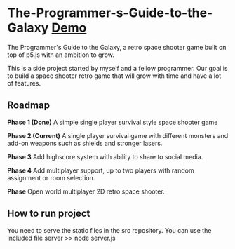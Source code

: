 # The-Programmer-s-Guide-to-the-Galaxy [Demo](https://s3.eu-central-1.amazonaws.com/the-programmer-s-guide-to-the-galaxy/index.html)
The Programmer's Guide to the Galaxy, a retro space shooter game built on top of p5.js with an ambition to grow.

This is a side project started by myself and a fellow programmer. 
Our goal is to build a space shooter retro game that will grow with time and have a lot of features.

Roadmap
----------------------------------------------------------

**Phase 1 (Done)**
A simple single player survival style space shooter game

**Phase 2 (Current)**
A single player survival game with different monsters and add-on weapons such as shields and stronger lasers.

**Phase 3**
Add highscore system with ability to share to social media.

**Phase 4**
Add multiplayer support, up to two players with random assignment or room selection.

**Phase**
Open world multiplayer 2D retro space shooter.

How to run project
----------------------------------------------------------
You need to serve the static files in the src repository.
You can use the included file server >> node server.js
